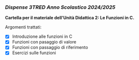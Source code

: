 ### *Dispense 3TRED Anno Scolastico 2024/2025*

**Cartella per il materiale dell'Unità Didattica 2: Le Funzioni in C.**

Argomenti trattati:
- [X] Introduzione alle funzioni in C
- [X] Funzioni con pasaggio di valore
- [X] Funzioni con passaggio di riferimento
- [X] Esercizi sulle funzioni